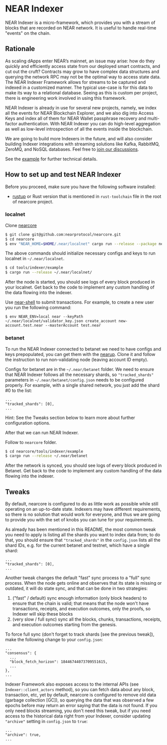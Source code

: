 # NEAR Indexer

NEAR Indexer is a micro-framework, which provides you with a stream of blocks that are recorded on NEAR network. It is useful to handle real-time "events" on the chain.

## Rationale

As scaling dApps enter NEAR’s mainnet, an issue may arise: how do they quickly and efficiently access state from our deployed smart contracts, and cut out the cruft? Contracts may grow to have complex data structures and querying the network RPC may not be the optimal way to access state data. The NEAR Indexer Framework allows for streams to be captured and indexed in a customized manner. The typical use-case is for this data to make its way to a relational database. Seeing as this is custom per project, there is engineering work involved in using this framework.

NEAR Indexer is already in use for several new projects, namely, we index all the events for NEAR Blockchain Explorer, and we also dig into Access Keys and index all of them for NEAR Wallet passphrase recovery and multi-factor authentication. With NEAR Indexer you can do high-level aggregation as well as low-level introspection of all the events inside the blockchain.

We are going to build more Indexers in the future, and will also consider building Indexer integrations with streaming solutions like Kafka, RabbitMQ, ZeroMQ, and NoSQL databases. Feel free to [join our discussions](https://github.com/nearprotocol/nearcore/issues/2996).

See the [example](https://github.com/nearprotocol/nearcore/tree/master/tools/indexer/example) for further technical details.

## How to set up and test NEAR Indexer

Before you proceed, make sure you have the following software installed:
* [rustup](https://rustup.rs/) or Rust version that is mentioned in `rust-toolchain` file in the root of nearcore project.

### localnet

Clone [nearcore](https://github.com/nearprotocol/nearcore)

```bash
$ git clone git@github.com:nearprotocol/nearcore.git
$ cd nearcore
$ env "NEAR_HOME=$HOME/.near/localnet" cargo run --release --package neard --bin neard init
```

The above commands should initialize necessary configs and keys to run localnet in `~/.near/localnet`.

```bash
$ cd tools/indexer/example
$ cargo run --release ~/.near/localnet/
```

After the node is started, you should see logs of every block produced in your localnet. Get back to the code to implement any custom handling of the data flowing into the indexer.

Use [near-shell](https://github.com/near/near-shell) to submit transactions. For example, to create a new user you run the following command:

```
$ env NEAR_ENV=local near --keyPath ~/.near/localnet/validator_key.json create_account new-account.test.near --masterAccount test.near
```


### betanet

To run the NEAR Indexer connected to betanet we need to have configs and keys prepopulated, you can get them with the [nearup](https://github.com/near/nearup). Clone it and follow the instruction to run non-validating node (leaving account ID empty).

Configs for betanet are in the `~/.near/betanet` folder. We need to ensure that NEAR Indexer follows all the necessary shards, so `"tracked_shards"` parameters in `~/.near/betanet/config.json` needs to be configured properly. For example, with a single shared network, you just add the shard #0 to the list:

```
...
"tracked_shards": [0],
...
```

Hint: See the Tweaks section below to learn more about further configuration options.

After that we can run NEAR Indexer.

Follow to `nearcore` folder.

```bash
$ cd nearcore/tools/indexer/example
$ cargo run --release ~/.near/betanet
```

After the network is synced, you should see logs of every block produced in Betanet. Get back to the code to implement any custom handling of the data flowing into the indexer.

## Tweaks

By default, nearcore is configured to do as little work as possible while still operating on an up-to-date state. Indexers may have different requirements, so there is no solution that would work for everyone, and thus we are going to provide you with the set of knobs you can tune for your requirements.

As already has been mentioned in this README, the most common tweak you need to apply is listing all the shards you want to index data from; to do that, you should ensure that `"tracked_shards"` in the `config.json` lists all the shard IDs, e.g. for the current betanet and testnet, which have a single shard:

```
...
"tracked_shards": [0],
...
```

Another tweak changes the default "fast" sync process to a "full" sync process. When the node gets online and observes that its state is missing or outdated, it will do state sync, and that can be done in two strategies:

1. ("fast" / default) sync enough information (only block headers) to ensure that the chain is valid; that means that the node won't have transactions, receipts, and execution outcomes, only the proofs, so Indexer will skip these blocks
2. (very slow / full sync) sync all the blocks, chunks, transactions, receipts, and execution outcomes starting from the genesis.

To force full sync (don't forget to track shards [see the previous tweak]), make the following change to your `config.json`:

```
...
"consensus": {
  ...
  "block_fetch_horizon": 18446744073709551615,
  ...
},
...
```

Indexer Framework also exposes access to the internal APIs (see `Indexer::client_actors` method), so you can fetch data about any block, transaction, etc, yet by default, nearcore is configured to remove old data (garbage collection [GC]), so querying the data that was observed a few epochs before may return an error saying that the data is not found. If you only need blocks streaming, you don't need this tweak, but if you need access to the historical data right from your Indexer, consider updating `"archive"` setting in `config.json` to `true`:

```
...
"archive": true,
...
```
